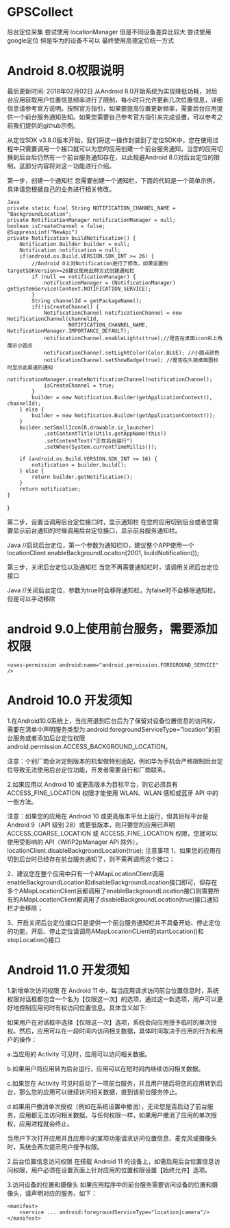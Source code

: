 # GPSCollect
后台定位采集
尝试使用 locationManager  但是不同设备差异比较大
尝试使用 google定位 但是华为的设备不可以
最终使用高德定位统一方式

# Android 8.0权限说明
最后更新时间: 2018年02月02日
从Android 8.0开始系统为实现降低功耗，对后台应用获取用户位置信息频率进行了限制，每小时只允许更新几次位置信息，详细信息请参考官方说明。按照官方指引，如果要提高位置更新频率，需要后台应用提供一个前台服务通知告知。如果您需要自己参考官方指引来完成设置，可以参考之前我们提供的github示例。

从定位SDK v3.8.0版本开始，我们将这一操作封装到了定位SDK中，您在使用过程中只需要调用一个接口就可以为您的应用创建一个前台服务通知，当您的应用切换到后台后仍然有一个前台服务通知存在，以此规避Android 8.0对后台定位的限制。这部分内容将对这一功能进行介绍。



第一步，创建一个通知栏
您需要创建一个通知栏，下面的代码是一个简单示例，具体请您根据自己的业务进行相关修改。

	Java
	private static final String NOTIFICATION_CHANNEL_NAME = "BackgroundLocation";
	private NotificationManager notificationManager = null;
	boolean isCreateChannel = false;
	@SuppressLint("NewApi")
	private Notification buildNotification() {
		Notification.Builder builder = null;
		Notification notification = null;
		if(android.os.Build.VERSION.SDK_INT >= 26) {
			//Android O上对Notification进行了修改，如果设置的targetSDKVersion>=26建议使用此种方式创建通知栏
			if (null == notificationManager) {
				notificationManager = (NotificationManager) getSystemService(Context.NOTIFICATION_SERVICE);
			}
			String channelId = getPackageName();
			if(!isCreateChannel) {
				NotificationChannel notificationChannel = new NotificationChannel(channelId,
						NOTIFICATION_CHANNEL_NAME, NotificationManager.IMPORTANCE_DEFAULT);
				notificationChannel.enableLights(true);//是否在桌面icon右上角展示小圆点
				notificationChannel.setLightColor(Color.BLUE); //小圆点颜色
				notificationChannel.setShowBadge(true); //是否在久按桌面图标时显示此渠道的通知
				notificationManager.createNotificationChannel(notificationChannel);
				isCreateChannel = true;
			}
			builder = new Notification.Builder(getApplicationContext(), channelId);
		} else {
			builder = new Notification.Builder(getApplicationContext());
		}
		builder.setSmallIcon(R.drawable.ic_launcher)
				.setContentTitle(Utils.getAppName(this))
				.setContentText("正在后台运行")
				.setWhen(System.currentTimeMillis());

		if (android.os.Build.VERSION.SDK_INT >= 16) {
			notification = builder.build();
		} else {
			return builder.getNotification();
		}
		return notification;
	}
}


第二步，设置当调用后台定位接口时，显示通知栏
在您的应用切到后台或者您需要显示前台通知的时候调用后台定位接口，显示前台服务通知栏。

Java
//启动后台定位，第一个参数为通知栏ID，建议整个APP使用一个
locationClient.enableBackgroundLocation(2001, buildNotification());


第三步，关闭后台定位以及通知栏
当您不再需要通知栏时，请调用关闭后台定位接口

Java
//关闭后台定位，参数为true时会移除通知栏，为false时不会移除通知栏，但是可以手动移除


# android 9.0上使用前台服务，需要添加权限

	
	<uses-permission android:name="android.permission.FOREGROUND_SERVICE" />

# Android 10.0 开发须知

1.在Android10.0系统上，当应用退到后台后为了保留对设备位置信息的访问权，需要在清单中声明服务类型为:android:foregroundServiceType="location"的前台服务或者添加后台定位权限android.permission.ACCESS_BACKGROUND_LOCATION。

注意：个别厂商会对定制版本的机型做特别适配，例如华为手机会严格限制后台定位导致无法使用后台定位功能，开发者需要自行和厂商联系。

2.如果应用以 Android 10 或更高版本为目标平台，则它必须具有 ACCESS_FINE_LOCATION 权限才能使用 WLAN、WLAN 感知或蓝牙 API 中的一些方法。

注意：如果您的应用在 Android 10 或更高版本平台上运行，但其目标平台是 Android 9（API 级别 28）或更低版本，则只要您的应用已声明 ACCESS_COARSE_LOCATION 或 ACCESS_FINE_LOCATION 权限，您就可以使用受影响的 API（WifiP2pManager API 除外）。
locationClient.disableBackgroundLocation(true);
注意事项
1、如果您的应用在切到后台时已经存在前台服务通知了，则不需再调用这个接口；

2、建议您在整个应用中只有一个AMapLocationClient调用enableBackgroundLocation和disableBackgroundLocation接口即可，但存在多个AMapLocationClient且都调用了enableBackgroundLocation接口则需要所有的AMapLocationClient都调用了disableBackgroundLocation(true)接口通知栏才会移除；

3、开启关闭后台定位接口只是提供一个前台服务通知栏并不具备开始、停止定位的功能，开启、停止定位请调用AMapLocationCLient的startLocation()和stopLocation()接口


# Android 11.0 开发须知

1.新增单次访问权限
在 Android 11 中，每当应用请求访问前台位置信息时，系统权限对话框都包含一个名为【仅限这一次】的选项，通过这一新选项，用户可以更好地控制应用何时有权访问位置信息。具体含义如下:

如果用户在对话框中选择【仅限这一次】选项，系统会向应用授予临时的单次授权。然后，应用可以在一段时间内访问相关数据，具体时间取决于应用的行为和用户的操作：

a.当应用的 Activity 可见时，应用可以访问相关数据。

b.如果用户将应用转为后台运行，应用可以在短时间内继续访问相关数据。

c.如果您在 Activity 可见时启动了一项前台服务，并且用户随后将您的应用转到后台，那么您的应用可以继续访问相关数据，直到该前台服务停止。

d.如果用户撤消单次授权（例如在系统设置中撤消），无论您是否启动了前台服务，应用都无法访问相关数据。与任何权限一样，如果用户撤消了应用的单次授权，应用进程就会终止。

当用户下次打开应用并且应用中的某项功能请求访问位置信息、麦克风或摄像头时，系统会再次提示用户授予权限。

2.后台位置信息访问权限
在搭载 Android 11 的设备上，如需启用后台位置信息访问权限，用户必须在设置页面上针对应用的位置权限设置【始终允许】选项。


3.访问设备的位置和摄像头
如果应用程序中的前台服务需要访问设备的位置和摄像头，请声明对应的服务，如下：

	<manifest>
	    <service ... android:foregroundServiceType="location|camera"/>
	</manifest>
